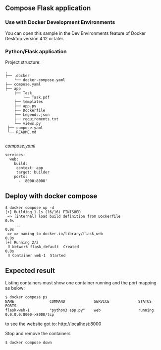 ## Compose Flask application

### Use with Docker Development Environments

You can open this sample in the Dev Environments feature of Docker Desktop version 4.12 or later.

### Python/Flask application

Project structure:

```
.
├── .docker
    └── docker-compose.yaml
├── compose.yaml
├── app
    ├── Task
        └── Task.pdf
    ├── templates
    ├── app.py
    ├── Dockerfile
    ├── Legends.json
    ├── requirements.txt
    └── views.py
 ├── compose.yaml
 └── README.md


```

[_compose.yaml_](compose.yaml)

```
services: 
  web: 
    build:
     context: app
     target: builder
    ports: 
      - '8000:8000'
```

## Deploy with docker compose

```
$ docker compose up -d
[+] Building 1.1s (16/16) FINISHED
 => [internal] load build definition from Dockerfile                                                                                                                                                                                       0.0s
    ...                                                                                                                                         0.0s
 => => naming to docker.io/library/flask_web                                                                                                                                                                                               0.0s
[+] Running 2/2
 ⠿ Network flask_default  Created                                                                                                                                                                                                          0.0s
 ⠿ Container web-1  Started
```

## Expected result

Listing containers must show one container running and the port mapping as below:

```
$ docker compose ps
NAME                COMMAND             SERVICE             STATUS              PORTS
flask-web-1         "python3 app.py"    web                 running             0.0.0.0:8000->8000/tcp
```
to see the website got to: 
http://localhost:8000


Stop and remove the containers

```
$ docker compose down
```
